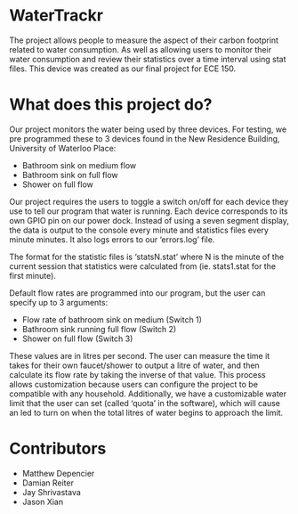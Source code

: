 # WaterTrackr
The project allows people to measure the aspect of their carbon footprint related to water consumption. As well as allowing users to monitor their water consumption and review their statistics over a time interval using stat files. This device was created as our final project for ECE 150.

# What does this project do?
Our project monitors the water being used by three devices. For testing, we pre programmed these to 3 devices found in the New Residence Building, University of Waterloo Place: 

* Bathroom sink on medium flow
* Bathroom sink on full flow
* Shower on full flow

Our project requires the users to toggle a switch on/off for each device they use to tell our program that water is running. Each device corresponds to its own GPIO pin on our power dock. Instead of using a seven segment display, the data is output to the console every minute and statistics files every minute minutes. It also logs errors to our ‘errors.log’ file. 

The format for the statistic files is ‘statsN.stat’ where N is the minute of the current session that statistics were calculated from (ie. stats1.stat for the first minute).

Default flow rates are programmed into our program, but the user can specify up to 3 arguments:

* Flow rate of bathroom sink on medium (Switch 1)
* Bathroom sink running full flow (Switch 2)
* Shower on full flow (Switch 3)

These values are in litres per second. The user can measure the time it takes for their own faucet/shower to output a litre of water, and then calculate its flow rate by taking the inverse of that value. This process allows customization because users can configure the project to be compatible with any household. Additionally, we have a customizable water limit that the user can set (called ‘quota’ in the software), which will cause an led to turn on when the total litres of water begins to approach the limit.

# Contributors
* Matthew Depencier
* Damian Reiter
* Jay Shrivastava
* Jason Xian
